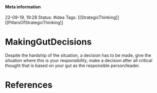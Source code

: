 #### Meta information
22-09-19, 19:28
Status: #idea
Tags: [[StrategicThinking]] [[PillarsOfStrategicThinking]]





# MakingGutDecisions

Despite the hardship of the situation, a decision has to be made, give the situation where this is your responsibility, make a decision after all critical thought that is based on your gut as the responsible person/leader.





# References
